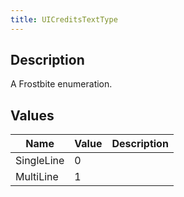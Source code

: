 ```yaml
---
title: UICreditsTextType
---
```

## Description

A Frostbite enumeration.

## Values

| Name       | Value | Description |
| ---------- | ----- | ----------- |
| SingleLine | 0     |             |
| MultiLine  | 1     |             |
